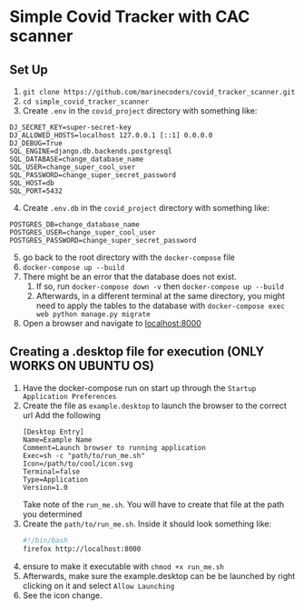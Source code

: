 # Simple Covid Tracker with CAC scanner

## Set Up
1. `git clone https://github.com/marinecoders/covid_tracker_scanner.git`
2. `cd simple_covid_tracker_scanner`
3. Create `.env` in the `covid_project` directory with something like:
```.env
DJ_SECRET_KEY=super-secret-key
DJ_ALLOWED_HOSTS=localhost 127.0.0.1 [::1] 0.0.0.0
DJ_DEBUG=True
SQL_ENGINE=django.db.backends.postgresql
SQL_DATABASE=change_database_name
SQL_USER=change_super_cool_user
SQL_PASSWORD=change_super_secret_password
SQL_HOST=db
SQL_PORT=5432
```
4. Create `.env.db` in the `covid_project` directory with something like:

```.env
POSTGRES_DB=change_database_name
POSTGRES_USER=change_super_cool_user
POSTGRES_PASSWORD=change_super_secret_password
```

5. go back to the root directory with the `docker-compose` file
1. `docker-compose up --build`
3. There might be an error that the database does not exist.
   1. If so, run `docker-compose down -v` then `docker-compose up --build`
   2. Afterwards, in a different terminal at the same directory, you might need to apply the tables to the database with `docker-compose exec web python manage.py migrate`
4. Open a browser and navigate to [localhost:8000](http://localhost:8000/)


## Creating a .desktop file for execution (ONLY WORKS ON UBUNTU OS)
1. Have the docker-compose run on start up through the `Startup Application Preferences`
1. Create the file as `example.desktop` to launch the browser to the correct url
   Add the following
   ```
   [Desktop Entry]
   Name=Example Name
   Comment=Launch browser to running application
   Exec=sh -c "path/to/run_me.sh"
   Icon=/path/to/cool/icon.svg
   Terminal=false
   Type=Application
   Version=1.0
   ```   
   Take note of the `run_me.sh`. You will have to create that file at the path you determined
1. Create the `path/to/run_me.sh`. Inside it should look something like:
   ```bash
   #!/bin/bash
   firefox http://localhost:8000   
   ```
2. ensure to make it executable with `chmod +x run_me.sh`
1. Afterwards, make sure the example.desktop can be be launched by right clicking on it and select `Allow Launching`
1. See the icon change.
